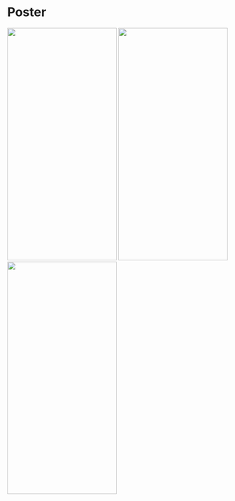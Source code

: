 # Poster

<img src="https://user-images.githubusercontent.com/70441070/234600827-465b6781-2ed7-40f9-b898-d7ea009e95b0.jpg" width="250" height="530">

<img src="https://user-images.githubusercontent.com/70441070/234600893-1959bb47-4efb-4f79-9d42-022d27c25107.jpg" width="250" height="530">

<img src="https://user-images.githubusercontent.com/70441070/234600876-da3c29e5-9ec6-4a4e-89d0-413d19ce1197.jpg" width="250" height="530">
